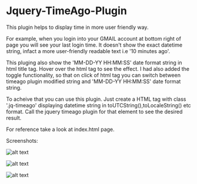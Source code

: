 # Jquery-TimeAgo-Plugin
This plugin helps to display time in more user friendly way.

For example, when you login into your GMAIL account at bottom right of page you will see your last login time. It doesn't show the exact datetime string, infact a more user-friendly readable text i.e '10 minutes ago'. 

This pluging also show the 'MM-DD-YY HH:MM:SS' date format string in html title tag. Hover over the html tag to see the effect. I had also added the toggle functionality, so that on click of html tag you can switch between timeago plugin modified string and 'MM-DD-YY HH:MM:SS' date format string.

To acheive that you can use this plugin. Just create a HTML tag with class '.jq-timeago' displaying datetime string in toUTCString(),toLocaleString() etc format. Call the jquery timeago plugin for that element to see the desired result.

For reference take a look at index.html page.

Screenshots:

![alt text](https://raw.githubusercontent.com/nagarwa2/Jquery-TimeAgo-Plugin/branch/master/1.png)

![alt text](https://raw.githubusercontent.com/nagarwa2/Jquery-TimeAgo-Plugin/branch/master/2.png)

![alt text](https://raw.githubusercontent.com/nagarwa2/Jquery-TimeAgo-Plugin/branch/master/3.png)
